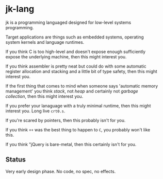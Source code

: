 jk-lang
========

jk is a programming languaged designed for low-level systems programming.

Target applications are things such as embedded systems, operating system
kernels and language runtimes.

If you think C is too high-level and doesn't expose enough sufficiently
expose the underlying machine, then this might interest you.

If you think assembler is pretty neat but could do with some automatic
register allocation and stacking and a little bit of type safety,
then this might interest you.

If the first thing that comes to mind when someone says 'automatic
memory management' you think *stack*, not *heap* and certainly
not *garbage collection*, then this might interest you.

If you prefer your lanaguage with a truly minimal runtime, then this
might interest you. Long live `crt0.s`.

If you're scared by pointers, then this probably isn't for you.

If you think `++` was the best thing to happen to `C`, you probably
won't like this.

If you think "jQuery is bare-metal, then this certainly isn't for you.

Status
-------

Very early design phase. No code, no spec, no effects.
